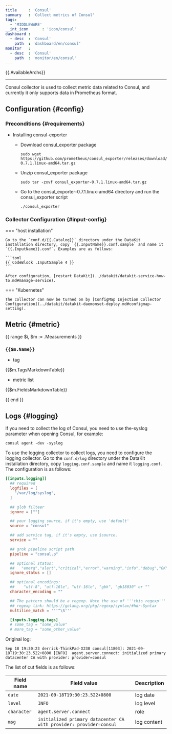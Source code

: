 ```yaml
---
title     : 'Consul'
summary   : 'Collect metrics of Consul'
tags:
  - 'MIDDLEWARE'
__int_icon      : 'icon/consul'
dashboard :
  - desc  : 'Consul'
    path  : 'dashboard/en/consul'
monitor   :
  - desc  : 'Consul'
    path  : 'monitor/en/consul'
---
```



{{.AvailableArchs}}

---

Consul collector is used to collect metric data related to Consul, and currently it only supports data in Prometheus format.

## Configuration {#config}

### Preconditions {#requirements}

- Installing consul-exporter
    - Download consul_exporter package

      ```shell
      sudo wget https://github.com/prometheus/consul_exporter/releases/download/v0.7.1/consul_exporter-0.7.1.linux-amd64.tar.gz
      ```

    - Unzip consul_exporter package

      ```shell
      sudo tar -zxvf consul_exporter-0.7.1.linux-amd64.tar.gz  
      ```

    - Go to the consul_exporter-0.7.1.linux-amd64 directory and run the consul_exporter script

      ```shell
      ./consul_exporter     
      ```

### Collector Configuration {#input-config}

<!-- markdownlint-disable MD046 -->
=== "host installation"

    Go to the `conf.d/{{.Catalog}}` directory under the DataKit installation directory, copy `{{.InputName}}.conf.sample` and name it `{{.InputName}}.conf`. Examples are as follows:
    
    ```toml
    {{ CodeBlock .InputSample 4 }}
    ```
    
    After configuration, [restart DataKit](../datakit/datakit-service-how-to.md#manage-service).

=== "Kubernetes"

    The collector can now be turned on by [ConfigMap Injection Collector Configuration](../datakit/datakit-daemonset-deploy.md#configmap-setting).

<!-- markdownlint-enable -->

## Metric {#metric}

{{ range $i, $m := .Measurements }}

### `{{$m.Name}}`

- tag

{{$m.TagsMarkdownTable}}

- metric list

{{$m.FieldsMarkdownTable}}

{{ end }}

## Logs {#logging}

If you need to collect the log of Consul, you need to use the-syslog parameter when opening Consul, for example:

```shell
consul agent -dev -syslog
```

To use the logging collector to collect logs, you need to configure the logging collector. Go to the `conf.d/log` directory under the DataKit installation directory, copy `logging.conf.sample` and name it  `logging.conf`.
The configuration is as follows:

```toml
[[inputs.logging]]
  ## required
  logfiles = [
    "/var/log/syslog",
  ]

  ## glob filteer
  ignore = [""]

  ## your logging source, if it's empty, use 'default'
  source = "consul"

  ## add service tag, if it's empty, use $source.
  service = ""

  ## grok pipeline script path
  pipeline = "consul.p"

  ## optional status:
  ##   "emerg","alert","critical","error","warning","info","debug","OK"
  ignore_status = []

  ## optional encodings:
  ##    "utf-8", "utf-16le", "utf-16le", "gbk", "gb18030" or ""
  character_encoding = ""

  ## The pattern should be a regexp. Note the use of '''this regexp'''
  ## regexp link: https://golang.org/pkg/regexp/syntax/#hdr-Syntax
  multiline_match = '''^\S'''

  [inputs.logging.tags]
  # some_tag = "some_value"
  # more_tag = "some_other_value"
```

Original log:

```log
Sep 18 19:30:23 derrick-ThinkPad-X230 consul[11803]: 2021-09-18T19:30:23.522+0800 [INFO]  agent.server.connect: initialized primary datacenter CA with provider: provider=consul
```

The list of cut fields is as follows:

| Field name      | Field value                                                             | Description     |
| ---         | ---                                                                | ---      |
| `date`      | `2021-09-18T19:30:23.522+0800`                                     | log date |
| `level`     | `INFO`                                                             | log level |
| `character` | `agent.server.connect`                                             | role     |
| `msg`       | `initialized primary datacenter CA with provider: provider=consul` | log content |
